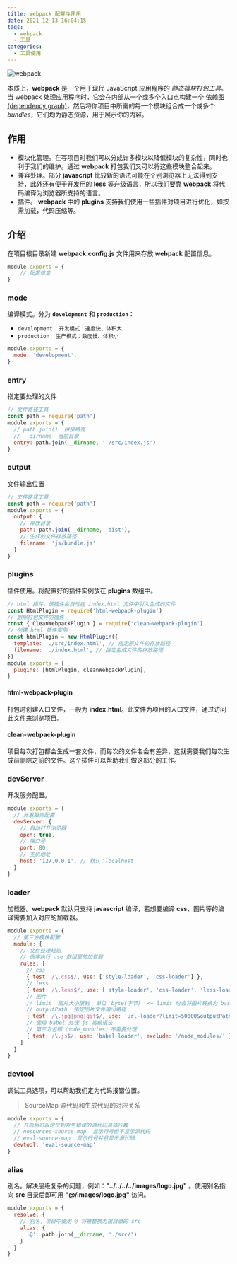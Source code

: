 ```yaml
---
title: webpack 配置与使用
date: 2021-12-13 16:04:15
tags:
  - webpack
  - 工具
categories:
  - 工具使用
---
```


![webpack](https://s2.loli.net/2022/05/31/1QvbicSCT5ONxRK.png)

本质上，**webpack** 是一个用于现代 JavaScript 应用程序的 *静态模块打包工具*。当 webpack 处理应用程序时，它会在内部从一个或多个入口点构建一个 [依赖图(dependency graph)](https://webpack.docschina.org/concepts/dependency-graph/)，然后将你项目中所需的每一个模块组合成一个或多个 *bundles*，它们均为静态资源，用于展示你的内容。

<!-- more -->

## 作用

- 模块化管理。在写项目时我们可以分成许多模块以降低模块的复杂性，同时也利于我们的维护。通过  **webpack** 打包我们又可以将这些模块整合起来。
- 兼容处理。部分 **javascript** 比较新的语法可能在个别浏览器上无法得到支持，此外还有便于开发用的 **less** 等升级语言，所以我们要靠 **webpack** 将代码编译为浏览器所支持的语言。
- 插件。 **webpack** 中的 **plugins** 支持我们使用一些插件对项目进行优化，如按需加载，代码压缩等。

## 介绍

在项目根目录新建 **webpack.config.js** 文件用来存放 **webpack** 配置信息。

```js
module.exports = {
	// 配置信息
}
```

### mode

编译模式。分为 **`development`** 和 **`production`**：

- `development  开发模式：速度快、体积大`
- `production  生产模式：数度慢、体积小`

```js
module.exports = { 
  mode: 'development',
}
```

### entry

指定要处理的文件

```js
// 文件路径工具
const path = require('path')
module.exports = { 
  // path.join()  拼接路径
  // __dirname  当前目录
  entry: path.join(__dirname, './src/index.js')
}
```

### output

文件输出位置

```js
// 文件路径工具
const path = require('path')
module.exports = { 
  output: {
    // 存放目录
    path: path.join(__dirname, 'dist'),
    // 生成的文件存放路径
    filename: 'js/bundle.js'
  }
}
```

### plugins

插件使用。将配置好的插件实例放在 **plugins** 数组中。

```js
// html 插件，该插件会自动在 index.html 文件中引入生成的文件
const HtmlPlugin = require('html-webpack-plugin')
// 删除打包文件的插件
const { CleanWebpackPlugin } = require('clean-webpack-plugin')  
// 创建 html 插件实例  
const htmlPlugin = new HtmlPlugin({ 
  template: './src/index.html', // 指定原文件的存放路径 
  filename: './index.html', // 指定生成文件的存放路径  
}) 
module.exports = { 
  plugins: [htmlPlugin, cleanWebpackPlugin],
}
```

#### html-webpack-plugin

打包时创建入口文件，一般为 **index.html**。此文件为项目的入口文件，通过访问此文件来浏览项目。

#### clean-webpack-plugin

项目每次打包都会生成一套文件，而每次的文件名会有差异，这就需要我们每次生成前删除之前的文件。这个插件可以帮助我们做这部分的工作。

### devServer

开发服务配置。

```js
module.exports = { 
  // 开发服务配置
  devServer: {
    // 自动打开浏览器
    open: true,
    // 端口号
    port: 80,
    // 主机地址
    host: '127.0.0.1', // 默认：localhost
  }
}
```

### loader

加载器。**webpack** 默认只支持 **javascript** 编译，若想要编译 **css**、图片等的编译需要加入对应的加载器。

```js
module.exports = { 
  // 第三方模块配置
  module: {
    // 文件处理规则
    // 倒序执行 use 数组里的加载器
    rules: [
      // css
      { test: /\.css$/, use: ['style-loader', 'css-loader'] },
      // less
      { test: /\.less$/, use: ['style-loader', 'css-loader', 'less-loader'] },
      // 图片
      // limit  图片大小限制  单位：byte(字节)  <= limit 时会将图片转换为 base64 格式，否者为原来格式
      // outputPath  指定图片文件输出路径
      { test: /\.jpg|png|gif$/, use: 'url-loader?limit=50000&outputPath=images' },
      // 使用 babel 处理 js 高级语法
      // 第三方包即（node_modules）不需要处理
      { test: /\.js$/, use: 'babel-loader', exclude: '/node_modules/' },
    ]
  }
}
```

### devtool

调试工具选项，可以帮助我们定为代码报错位置。

> SourceMap 源代码和生成代码的对应关系

```js
module.exports = { 
  // 开启后可以定位到发生错误的源代码具体行数
  // nosources-source-map  显示行号但不显示源代码
  // eval-source-map  显示行号并且显示源代码
  devtool: 'eval-source-map'
}
```

### alias

别名。解决层级复杂的问题，例如：**"../../../../images/logo.jpg"** 。使用别名指向 **src** 目录后即可用 **"@/images/logo.jpg"** 访问。

```js
module.exports = { 
  resolve: {
    // 别名，项目中使用 @ 将被替换为根目录的 src
    alias: {
      '@': path.join(__dirname, './src/')
    }
  }
}
```

